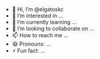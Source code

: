 - 👋 Hi, I’m @elgatoskc
- 👀 I’m interested in ...
- 🌱 I’m currently learning ...
- 💞️ I’m looking to collaborate on ...
- 📫 How to reach me ...
- 😄 Pronouns: ...
- ⚡ Fun fact: ...

<!---
elgatoskc/elgatoskc is a ✨ special ✨ repository because its `README.md` (this file) appears on your GitHub profile.
You can click the Preview link to take a look at your changes.
--->
